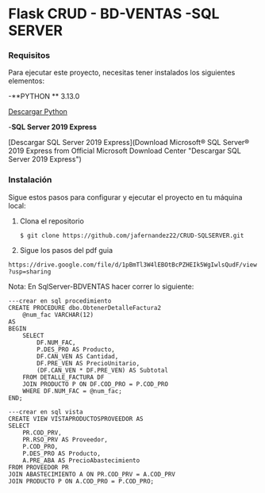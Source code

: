 # Flask CRUD - BD-VENTAS -SQL SERVER

### Requisitos
Para ejecutar este proyecto, necesitas tener instalados los siguientes elementos:

-**PYTHON ** 3.13.0 

[Descargar Python](https://www.python.org/downloads/ "Descargar Python")

-**SQL Server 2019 Express**

 [Descargar SQL Server 2019 Express](Download Microsoft® SQL Server® 2019 Express from Official Microsoft Download Center "Descargar SQL Server 2019 Express")
 
### Instalación
Sigue estos pasos para configurar y ejecutar el proyecto en tu máquina local:
1. Clona el repositorio

    `$ git clone https://github.com/jafernandez22/CRUD-SQLSERVER.git`

2.  Sigue los pasos del pdf guia

`https://drive.google.com/file/d/1pBmTl3W4lEBOtBcPZHEIk5WgIwlsQudF/view?usp=sharing `


Nota: En SqlServer-BDVENTAS hacer correr lo siguiente:

    ---crear en sql procedimiento
    CREATE PROCEDURE dbo.ObtenerDetalleFactura2
        @num_fac VARCHAR(12)
    AS
    BEGIN
        SELECT 
            DF.NUM_FAC,
            P.DES_PRO AS Producto,
            DF.CAN_VEN AS Cantidad,
            DF.PRE_VEN AS PrecioUnitario,
            (DF.CAN_VEN * DF.PRE_VEN) AS Subtotal
        FROM DETALLE_FACTURA DF
        JOIN PRODUCTO P ON DF.COD_PRO = P.COD_PRO
        WHERE DF.NUM_FAC = @num_fac;
    END;
    
    ---crear en sql vista
    CREATE VIEW VISTAPRODUCTOSPROVEEDOR AS
    SELECT 
        PR.COD_PRV,
        PR.RSO_PRV AS Proveedor,
        P.COD_PRO,
        P.DES_PRO AS Producto,
        A.PRE_ABA AS PrecioAbastecimiento
    FROM PROVEEDOR PR
    JOIN ABASTECIMIENTO A ON PR.COD_PRV = A.COD_PRV
    JOIN PRODUCTO P ON A.COD_PRO = P.COD_PRO;
